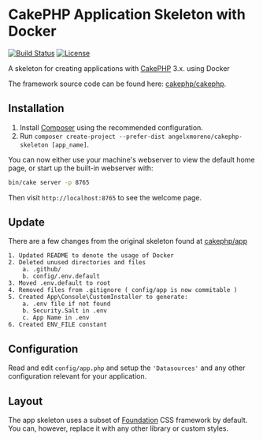 # CakePHP Application Skeleton with Docker

[![Build Status](https://img.shields.io/travis/cakephp/app/master.svg?style=flat-square)](https://travis-ci.org/cakephp/app)
[![License](https://img.shields.io/packagist/l/cakephp/app.svg?style=flat-square)](https://packagist.org/packages/cakephp/app)

A skeleton for creating applications with [CakePHP](https://cakephp.org) 3.x. using Docker

The framework source code can be found here: [cakephp/cakephp](https://github.com/cakephp/cakephp).

## Installation

1. Install [Composer](https://getcomposer.org/doc/00-intro.md) using the recommended configuration.
2. Run `composer create-project --prefer-dist angelxmoreno/cakephp-skeleton [app_name]`.

You can now either use your machine's webserver to view the default home page, or start
up the built-in webserver with:

```bash
bin/cake server -p 8765
```

Then visit `http://localhost:8765` to see the welcome page.

## Update

There are a few changes from the original skeleton found at [cakephp/app](https://github.com/cakephp/app)

    1. Updated README to denote the usage of Docker
    2. Deleted unused directories and files
        a. .github/
        b. config/.env.default
    3. Moved .env.default to root
    4. Removed files from .gitignore ( config/app is now commitable )
    5. Created App\Console\CustomInstaller to generate:
        a. .env file if not found
        b. Security.Salt in .env
        c. App Name in .env
    6. Created ENV_FILE constant

## Configuration

Read and edit `config/app.php` and setup the `'Datasources'` and any other
configuration relevant for your application.

## Layout

The app skeleton uses a subset of [Foundation](http://foundation.zurb.com/) CSS
framework by default. You can, however, replace it with any other library or
custom styles.

